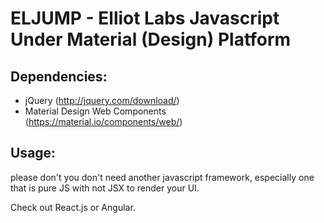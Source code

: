 # ELJUMP - Elliot Labs Javascript Under Material (Design) Platform

## Dependencies:
- jQuery (http://jquery.com/download/)
- Material Design Web Components (https://material.io/components/web/)

## Usage:
please don't you don't need another javascript framework, especially one that is pure JS with not JSX to render your UI.

Check out React.js or Angular.